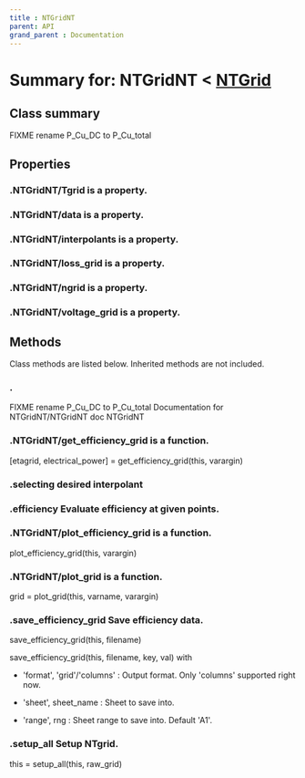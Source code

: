 ```yaml
---
title : NTGridNT
parent: API
grand_parent : Documentation
---
```

# Summary for: **NTGridNT**  < [NTGrid](NTGrid.html)

## Class summary




FIXME rename P_Cu_DC to P_Cu_total

## Properties

### .NTGridNT/**Tgrid** is a property.

### .NTGridNT/**data** is a property.

### .NTGridNT/**interpolants** is a property.

### .NTGridNT/**loss_grid** is a property.

### .NTGridNT/**ngrid** is a property.

### .NTGridNT/**voltage_grid** is a property.


## Methods

Class methods are listed below. Inherited methods are not included.

### .


FIXME rename P_Cu_DC to P_Cu_total
Documentation for NTGridNT/NTGridNT
doc NTGridNT

### .NTGridNT/**get_efficiency_grid** is a function.
[etagrid, electrical_power] = get_efficiency_grid(this, varargin)

### .selecting desired interpolant

### .efficiency Evaluate efficiency at given points.

### .NTGridNT/**plot_efficiency_grid** is a function.
plot_efficiency_grid(this, varargin)

### .NTGridNT/**plot_grid** is a function.
grid = plot_grid(this, varname, varargin)

### .**save_efficiency_grid** Save efficiency data.

save_efficiency_grid(this, filename)

save_efficiency_grid(this, filename, key, val) with

* 'format', 'grid'/'columns' : Output format. Only 'columns' supported
right now.

* 'sheet', sheet_name : Sheet to save into.

* 'range', rng : Sheet range to save into. Default 'A1'.

### .**setup_all** Setup NTgrid.

this = setup_all(this, raw_grid)


